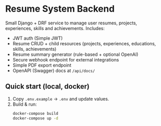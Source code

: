 # Resume System Backend

Small Django + DRF service to manage user resumes, projects, experiences, skills and achievements.
Includes:
- JWT auth (Simple JWT)
- Resume CRUD + child resources (projects, experiences, educations, skills, achievements)
- Resume summary generator (rule-based + optional OpenAI)
- Secure webhook endpoint for external integrations
- Simple PDF export endpoint
- OpenAPI (Swagger) docs at `/api/docs/`

## Quick start (local, docker)
1. Copy `.env.example` → `.env` and update values.
2. Build & run:
   ```bash
   docker-compose build
   docker-compose up -d
